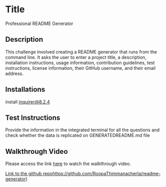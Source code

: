 # Title

Professional README Generator

## Description

This challenge involved creating a README generator that runs from the command line. It asks the user to enter a project title, a description, installation instructions, usage information, contribution guidelines, test instructions, license information, their GitHub username, and their email address.

## Installations

install inquirer@8.2.4

## Test Instructions

Provide the information in the integrated terminal for all the questions and check whether the data is replicated on GENERATEDREADME.md file

## Walkthrough Video

Please access the link [here](https://app.screencastify.com/v2/watch/5CXhXKHhPxgVHnOqdsEB) to watch the walkthrough video.

[Link to the github repo](https://github.com/RoopaThimmanacherla/readme-generator)https://github.com/RoopaThimmanacherla/readme-generator)
